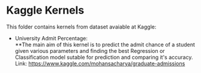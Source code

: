 # Kaggle Kernels
This folder contains kernels from dataset avaiable at Kaggle:
* University Admit Percentage:  
  **The main aim of this kernel is to predict the admit chance of a student given various parameters and                                       finding the best Regression or Classification model sutable for prediction and comparing it's accuracy.
    <br>Link: https://www.kaggle.com/mohansacharya/graduate-admissions</br>

